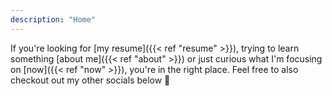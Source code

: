 ```yaml
---
description: "Home"
---
```


If you're looking for [my resume]({{< ref "resume" >}}), trying to learn something [about me]({{< ref "about" >}}) or just curious what I'm focusing on [now]({{< ref "now" >}}), you're in the right place. Feel free to also checkout out my other socials below 📲
